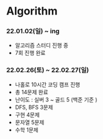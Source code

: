 # Algorithm

### 22.01.02(일) ~ ing
- 알고리즘 스터디 진행 중
- 7회 진행 완료



### 22.02.26(토) ~ 22.02.27(일)
- 나홀로 10시간 코딩 캠프 진행  
- 총 14문제 완료
- 난이도 : 실버 3 ~ 골드 5 (백준 기준 )
- DFS, BFS 3문제
- 구현 4문제
- 문자열 5문제
- 수학 1문제 

